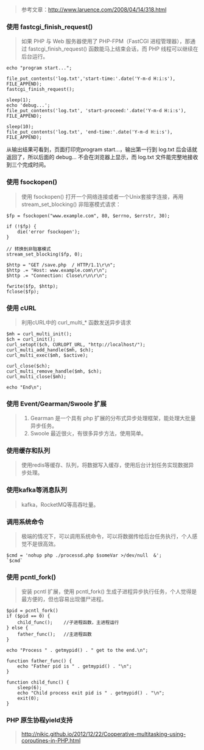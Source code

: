 > 参考文章：http://www.laruence.com/2008/04/14/318.html


### 使用 fastcgi_finish_request()
> 如果 PHP 与 Web 服务器使用了 PHP-FPM（FastCGI 进程管理器），那通过 fastcgi_finish_request() 函数能马上结束会话，而 PHP 线程可以继续在后台运行。


```
echo "program start...";

file_put_contents('log.txt','start-time:'.date('Y-m-d H:i:s'), FILE_APPEND);
fastcgi_finish_request();

sleep(1);
echo 'debug...';
file_put_contents('log.txt', 'start-proceed:'.date('Y-m-d H:i:s'), FILE_APPEND);

sleep(10);
file_put_contents('log.txt', 'end-time:'.date('Y-m-d H:i:s'), FILE_APPEND);
```

从输出结果可看到，页面打印完program start...，输出第一行到 log.txt 后会话就返回了，所以后面的 debug... 不会在浏览器上显示，而 log.txt 文件能完整地接收到三个完成时间。

### 使用 fsockopen()
> 使用 fsockopen() 打开一个网络连接或者一个Unix套接字连接，再用 stream_set_blocking() 非阻塞模式请求：


```
$fp = fsockopen("www.example.com", 80, $errno, $errstr, 30);

if (!$fp) {
    die('error fsockopen');
}

// 转换到非阻塞模式
stream_set_blocking($fp, 0);

$http = "GET /save.php  / HTTP/1.1\r\n";
$http .= "Host: www.example.com\r\n";
$http .= "Connection: Close\r\n\r\n";

fwrite($fp, $http);
fclose($fp);
```

### 使用 cURL
> 利用cURL中的 curl_multi_* 函数发送异步请求


```
$mh = curl_multi_init();
$ch = curl_init();
curl_setopt($ch, CURLOPT_URL, "http://localhost/");
curl_multi_add_handle($mh, $ch);
curl_multi_exec($mh, $active);

curl_close($ch);
curl_multi_remove_handle($mh, $ch);
curl_multi_close($mh);

echo "End\n";
```

### 使用 Event/Gearman/Swoole 扩展
> 1. Gearman 是一个具有 php
 扩展的分布式异步处理框架，能处理大批量异步任务。
> 2. Swoole 最近很火，有很多异步方法，使用简单。

### 使用缓存和队列
> 使用redis等缓存、队列，将数据写入缓存，使用后台计划任务实现数据异步处理。

### 使用kafka等消息队列
> kafka，RocketMQ等高吞吐量。

### 调用系统命令
> 极端的情况下，可以调用系统命令，可以将数据传给后台任务执行，个人感觉不是很高效。

```
$cmd = 'nohup php ./processd.php $someVar >/dev/null  &';
`$cmd`
```


### 使用 pcntl_fork()
> 安装 pcntl 扩展，使用 pcntl_fork() 生成子进程异步执行任务，个人觉得是最方便的，但也容易出现僵尸进程。


```
$pid = pcntl_fork()
if ($pid == 0) {
    child_func();    //子进程函数，主进程运行
} else {
    father_func();   //主进程函数
}

echo "Process " . getmypid() . " get to the end.\n";
 
function father_func() {
    echo "Father pid is " . getmypid() . "\n";
}

function child_func() {
    sleep(6);
    echo "Child process exit pid is " . getmypid() . "\n";
    exit(0);
}
```

### PHP 原生协程yield支持
> http://nikic.github.io/2012/12/22/Cooperative-multitasking-using-coroutines-in-PHP.html